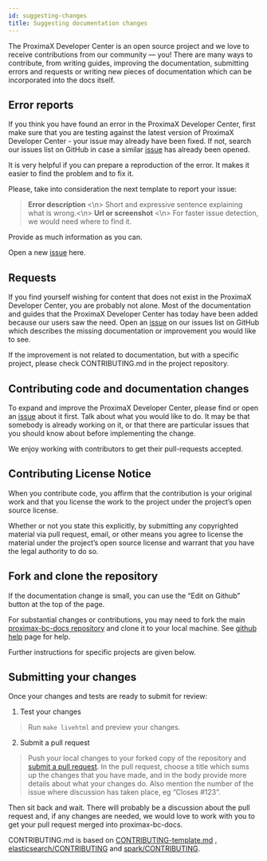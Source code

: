 ```yaml
---
id: suggesting-changes
title: Suggesting documentation changes
---
```

The ProximaX Developer Center is an open source project and we love to receive contributions from our community — you! There are many ways to contribute, from writing guides, improving the documentation, submitting errors and requests or writing new pieces of documentation which can be incorporated into the docs itself.

## Error reports

If you think you have found an error in the ProximaX Developer Center, first make sure that you are testing against the latest version of ProximaX Developer Center - your issue may already have been fixed. If not, search our issues list on GitHub in case a similar [issue](https://github.com/proximax-storage/proximax-bc-docs/issues) has already been opened.

It is very helpful if you can prepare a reproduction of the error. It makes it easier to find the problem and to fix it.

Please, take into consideration the next template to report your issue:

>  **Error description** <\n>
> Short and expressive sentence explaining what is wrong.<\n>
> **Url or screenshot** <\n>
> For faster issue detection, we would need where to find it.

Provide as much information as you can.

Open a new [issue](https://github.com/proximax-storage/proximax-bc-docs/issues) here.

## Requests

If you find yourself wishing for content that does not exist in the ProximaX Developer Center, you are probably not alone. Most of the documentation and guides that the ProximaX Developer Center has today have been added because our users saw the need. Open an [issue](https://github.com/proximax-storage/proximax-bc-docs/issues) on our issues list on GitHub which describes the missing documentation or improvement you would like to see.

If the improvement is not related to documentation, but with a specific project, please check CONTRIBUTING.md in the project repository.

## Contributing code and documentation changes

To expand and improve the ProximaX Developer Center, please find or open an [issue](https://github.com/proximax-storage/proximax-bc-docs/issues) about it first. Talk about what you would like to do. It may be that somebody is already working on it, or that there are particular issues that you should know about before implementing the change.

We enjoy working with contributors to get their pull-requests accepted.

## Contributing License Notice

When you contribute code, you affirm that the contribution is your original work and that you license the work to the project under the project’s open source license.

Whether or not you state this explicitly, by submitting any copyrighted material via pull request, email, or other means you agree to license the material under the project’s open source license and warrant that you have the legal authority to do so.

## Fork and clone the repository

If the documentation change is small, you can use the “Edit on Github” button at the top of the page.

For substantial changes or contributions, you may need to fork the main [proximax-bc-docs repository](https://github.com/proximax-storage/proximax-bc-docs/) and clone it to your local machine. See [github help](https://help.github.com/articles/fork-a-repo/) page for help.

Further instructions for specific projects are given below.

## Submitting your changes

Once your changes and tests are ready to submit for review:

1. Test your changes

 > Run `make livehtml` and preview your changes.

2. Submit a pull request

  >  Push your local changes to your forked copy of the repository and [submit a pull request](https://help.github.com/articles/about-pull-requests/). In the pull request, choose a title which sums up the changes that you have made, and in the body provide more details about what your changes do. Also mention the number of the issue where discussion has taken place, eg “Closes #123”.

Then sit back and wait. There will probably be a discussion about the pull request and, if any changes are needed, we would love to work with you to get your pull request merged into proximax-bc-docs.

CONTRIBUTING.md is based on [CONTRIBUTING-template.md](https://github.com/nayafia/contributing-template/blob/master/CONTRIBUTING-template.md) , [elasticsearch/CONTRIBUTING](https://github.com/elastic/elasticsearch/blob/master/CONTRIBUTING.md) and [spark/CONTRIBUTING](https://github.com/apache/spark/blob/master/CONTRIBUTING.md).
